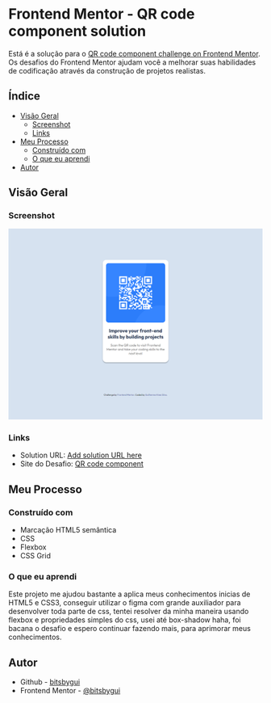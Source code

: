 # Frontend Mentor - QR code component solution

Está é a solução para o [QR code component challenge on Frontend Mentor](https://www.frontendmentor.io/challenges/qr-code-component-iux_sIO_H). Os desafios do Frontend Mentor ajudam você a melhorar suas habilidades de codificação através da construção de projetos realistas. 

## Índice

- [Visão Geral](#overview)
  - [Screenshot](#screenshot)
  - [Links](#links)
- [Meu Processo](#meu-processo)
  - [Construído com](#construído-com)
  - [O que eu aprendi](#o-que-eu-aprendi)
- [Autor](#autor)



## Visão Geral

### Screenshot

![](/images/screenshot.png)

### Links

- Solution URL: [Add solution URL here](https://your-solution-url.com)
- Site do Desafio: [QR code component](https://www.frontendmentor.io/challenges/qr-code-component-iux_sIO_H)

## Meu Processo

### Construído com

- Marcação HTML5 semântica
- CSS
- Flexbox
- CSS Grid



### O que eu aprendi

Este projeto me ajudou bastante a aplica meus conhecimentos inicias de HTML5 e CSS3, conseguir utilizar o figma com grande auxiliador para desenvolver toda parte de css, tentei resolver da minha maneira usando flexbox e propriedades simples do css, usei até box-shadow haha, foi bacana o desafio e espero continuar fazendo mais, para aprimorar meus conhecimentos.

## Autor

- Github - [bitsbygui](https://github.com/bitsbygui)
- Frontend Mentor - [@bitsbygui](https://www.frontendmentor.io/profile/bitsbygui)


